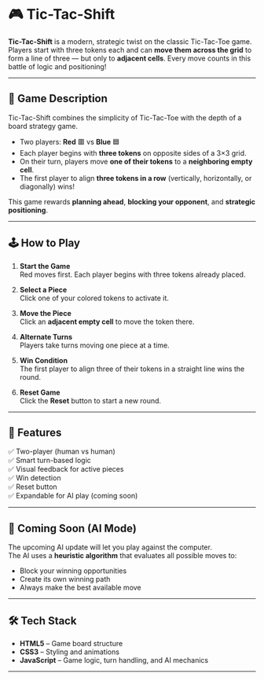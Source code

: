 # 🎮 Tic-Tac-Shift

**Tic-Tac-Shift** is a modern, strategic twist on the classic Tic-Tac-Toe game.  
Players start with three tokens each and can **move them across the grid** to form a line of three — but only to **adjacent cells**. Every move counts in this battle of logic and positioning!

---

## 🧠 Game Description

Tic-Tac-Shift combines the simplicity of Tic-Tac-Toe with the depth of a board strategy game.

- Two players: **Red** 🟥 vs **Blue** 🟦  
- Each player begins with **three tokens** on opposite sides of a 3×3 grid.
- On their turn, players move **one of their tokens** to a **neighboring empty cell**.
- The first player to align **three tokens in a row** (vertically, horizontally, or diagonally) wins!

This game rewards **planning ahead**, **blocking your opponent**, and **strategic positioning**.

---

## 🕹️ How to Play

1. **Start the Game**  
   Red moves first. Each player begins with three tokens already placed.

2. **Select a Piece**  
   Click one of your colored tokens to activate it.

3. **Move the Piece**  
   Click an **adjacent empty cell** to move the token there.

4. **Alternate Turns**  
   Players take turns moving one piece at a time.

5. **Win Condition**  
   The first player to align three of their tokens in a straight line wins the round.

6. **Reset Game**  
   Click the **Reset** button to start a new round.

---

## 🧩 Features

✅ Two-player (human vs human)  
✅ Smart turn-based logic  
✅ Visual feedback for active pieces  
✅ Win detection  
✅ Reset button  
✅ Expandable for AI play (coming soon)

---

## 🧠 Coming Soon (AI Mode)

The upcoming AI update will let you play against the computer.  
The AI uses a **heuristic algorithm** that evaluates all possible moves to:
- Block your winning opportunities  
- Create its own winning path  
- Always make the best available move  

---

## 🛠️ Tech Stack

- **HTML5** – Game board structure  
- **CSS3** – Styling and animations  
- **JavaScript** – Game logic, turn handling, and AI mechanics  

---
